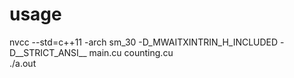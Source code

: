 # usage
nvcc --std=c++11 -arch sm_30 -D_MWAITXINTRIN_H_INCLUDED -D__STRICT_ANSI__  main.cu counting.cu  
./a.out
